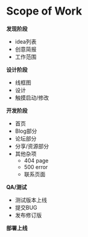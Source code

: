 # Scope of Work

**发现阶段**

* idea列表
* 创意简报
* 工作范围

**设计阶段**

* 线框图
* 设计
* 触摸启动/修改

**开发阶段**

* 首页
* Blog部分
* 论坛部分
* 分享/资源部分
* 其他杂项
  * 404 page
  * 500 error
  * 联系页面

**QA/测试**

* 测试版本上线
* 提交BUG
* 发布修订版

**部署上线**



